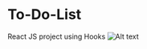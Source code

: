 # To-Do-List
React JS project using Hooks
![Alt text](![screencapture-localhost-3000-2023-06-07-01_22_34](https://github.com/sarah-abdelhakeam/To-Do-List/assets/67658131/d9d369da-6c6a-4a62-9494-f524f7afe477)
)
